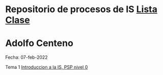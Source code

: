 # Repositorio de procesos de IS [Lista Clase](https://docs.google.com/spreadsheets/d/12R6-lL-LJYyFkwUAF4NN_FbguMhTwEF1dgzF-fNQ94g/edit?usp=sharing)

# Adolfo Centeno

Fecha: 07-feb-2022

Tema 1 [Introduccion a la IS, PSP nivel 0](https://github.com/adsoftsito/acenteno_introing/blob/master/w2/iis_sesion_2.pdf)



